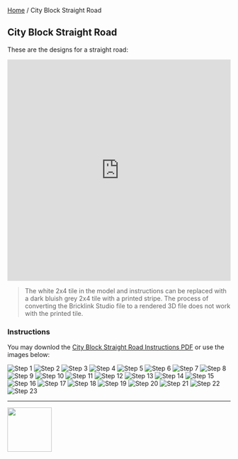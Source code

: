 <style>@import url("//readme.codeadam.ca/readme.css");</style>

[Home](/) / City Block Straight Road

## City Block Straight Road

These are the designs for a straight road:

<iframe src="https://pages.codeadam.ca/ldr-viewer/view?background=4293848814&filename=city-block-road-straight.packed.mpd&path=https://ldr.brickmmo.com/city-block-road-straight/" height="500" width="100%" frameborder="0" allowtransparency id="iframe"></iframe>

> The white 2x4 tile in the model and instructions can be replaced with a dark bluish grey 2x4 tile with a printed stripe. The process of converting the Bricklink Studio file to a rendered 3D file does not work with the printed tile. 

### Instructions

You may downlod the [City Block Straight Road Instructions PDF](city-block/city-block-road-straight.pdf) or use the images below:

![Step 1](city-block-road-straight/1_1x.png)
![Step 2](city-block-road-straight/2_1x.png)
![Step 3](city-block-road-straight/3_1x.png)
![Step 4](city-block-road-straight/4_1x.png)
![Step 5](city-block-road-straight/5_1x.png)
![Step 6](city-block-road-straight/6_1x.png)
![Step 7](city-block-road-straight/7_1x.png)
![Step 8](city-block-road-straight/8_1x.png)
![Step 9](city-block-road-straight/9_1x.png)
![Step 10](city-block-road-straight/10_1x.png)
![Step 11](city-block-road-straight/11_1x.png)
![Step 12](city-block-road-straight/12_1x.png)
![Step 13](city-block-road-straight/13_1x.png)
![Step 14](city-block-road-straight/14_1x.png)
![Step 15](city-block-road-straight/15_1x.png)
![Step 16](city-block-road-straight/16_1x.png)
![Step 17](city-block-road-straight/17_1x.png)
![Step 18](city-block-road-straight/18_1x.png)
![Step 19](city-block-road-straight/19_1x.png)
![Step 20](city-block-road-straight/20_1x.png)
![Step 21](city-block-road-straight/21_1x.png)
![Step 22](city-block-road-straight/22_1x.png)
![Step 23](city-block-road-straight/23_1x.png)

---

<a href="https://brickmmo.com">
<img src="https://cdn.brickmmo.com/images@1.0.0/brickmmo-logo-coloured-horizontal.png" width="100">
</a>

<script src="https://cdn.brickmmo.com/bar@1.0.0/bar.js"></script>

